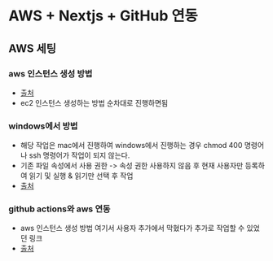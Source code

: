 # AWS + Nextjs + GitHub 연동

## AWS 세팅
### aws 인스턴스 생성 방법
- [출처](https://velog.io/@hajun-ryu/EC2-Github-Actions%EB%A1%9C-Next.js-%EB%B0%B0%ED%8F%AC-%EB%B0%8F-%EC%9E%90%EB%8F%99%ED%99%94CICD-1%ED%8E%B8-AWS-EC2-%EC%83%9D%EC%84%B1-%EB%B0%8F-%EC%84%A4%EC%A0%95)
- ec2 인스턴스 생성하는 방법 순차대로 진행하면됨

### windows에서 방법
- 해당 작업은 mac에서 진행하여 windows에서 진행하는 경우 chmod 400 명령어나 ssh 명령어가 작업이 되지 않는다.
- 기존 파일 속성에서 사용 권한 -> 속성 권한 사용하지 않음 후 현재 사용자만 등록하여 읽기 및 실행 & 읽기만 선택 후 작업
- [출처](https://tipsoda.com/2600)

### github actions와 aws 연동
- aws 인스턴스 생성 방법 여기서 사용자 추가에서 막혔다가 추가로 작업할 수 있었던 링크
- [출처](https://velog.io/@arthur/AWS-EC2%EC%99%80-Github-Actions%EB%A1%9C-%ED%94%84%EB%A1%A0%ED%8A%B8%EC%97%94%EB%93%9C-%EB%B0%B0%ED%8F%AC%ED%95%B4%EB%B3%B4%EA%B8%B0-3)

